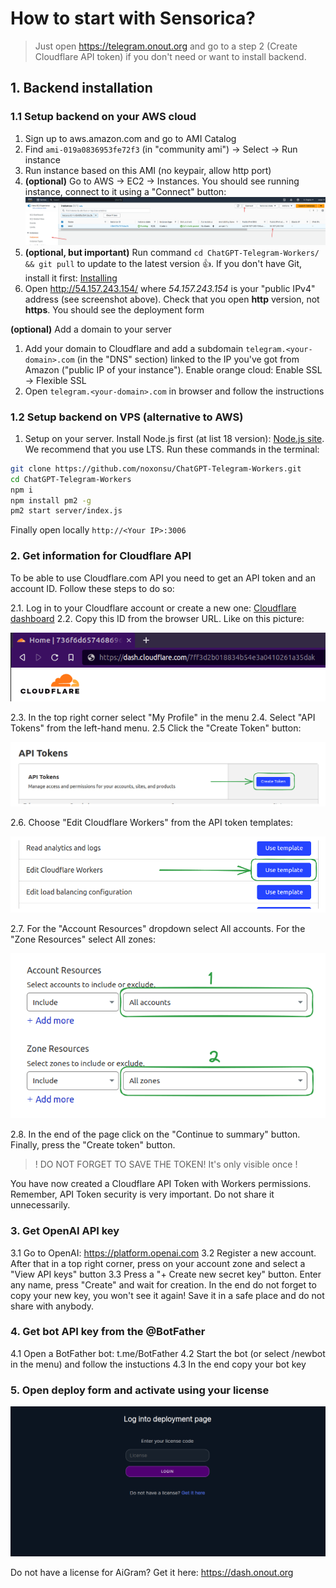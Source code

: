 # How to start with Sensorica?

> Just open https://telegram.onout.org and go to a step 2 (Create Cloudflare API token) if you don't need or want to install backend.

## 1. Backend installation

### 1.1 Setup backend on your AWS cloud

1. Sign up to aws.amazon.com and go to AMI Catalog
2. Find `ami-019a0836953fe72f3` (in "community ami") -> Select -> Run instance
3. Run instance based on this AMI (no keypair, allow http port)
4. **(optional)** Go to AWS -> EC2 -> Instances. You should see running instance, connect to it using a "Connect" button:
   <img src="./images/aws-aigram-instance.png">
5. **(optional, but important)** Run command ```cd ChatGPT-Telegram-Workers/ && git pull``` to update to the latest version 👍. If you don't
    have Git, install it first: [Installing](https://git-scm.com/book/en/v2/Getting-Started-Installing-Git) 
6. Open http://54.157.243.154/ where *54.157.243.154* is your "public IPv4" address (see screenshot above). Check that you open **http** version, not **https**.
   You should see the deployment form

**(optional)** Add a domain to your server

1. Add your domain to Cloudflare and add a subdomain `telegram.<your-domain>.com` (in the "DNS" section) linked to the IP you've got from Amazon ("public IP of your instance").
   Enable orange cloud: Enable SSL -> Flexible SSL
2. Open `telegram.<your-domain>.com` in browser and follow the instructions

### 1.2 Setup backend on VPS (alternative to AWS)

1. Setup on your server. Install Node.js first (at list 18 version): [Node.js site](https://nodejs.org/en). We recommend that you use LTS. 
   Run these commands in the terminal:

```bash
git clone https://github.com/noxonsu/ChatGPT-Telegram-Workers.git
cd ChatGPT-Telegram-Workers
npm i
npm install pm2 -g
pm2 start server/index.js
```

Finally open locally `http://<Your IP>:3006`

### 2. Get information for Cloudflare API

To be able to use Cloudflare.com API you need to get an API token and an account ID. Follow these steps to do so:

2.1. Log in to your Cloudflare account or create a new one: [Cloudflare dashboard](https://dash.cloudflare.com/)
2.2. Copy this ID from the browser URL. Like on this picture:

<img src="./images/cf-account-id-in-url.png">

2.3. In the top right corner select "My Profile" in the menu
2.4. Select "API Tokens" from the left-hand menu.
2.5 Click the "Create Token" button:

<img src="./images/cf-select-create-token.png">

2.6. Choose "Edit Cloudflare Workers" from the API token templates:

<img src="./images/cf-select-token-for-workers.png">

2.7. For the "Account Resources" dropdown select All accounts. For the "Zone Resources" select All zones:

<img src="./images/cf-select-all-accounts-and-zones-for-token.png">

2.8. In the end of the page click on the "Continue to summary" button. Finally, press the "Create token" button.

> ! DO NOT FORGET TO SAVE THE TOKEN! It's only visible once !

You have now created a Cloudflare API Token with Workers permissions. Remember, API Token security is very important. Do not share it unnecessarily.

### 3. Get OpenAI API key

3.1 Go to OpenAI: https://platform.openai.com
3.2 Register a new account. After that in a top right corner, press on your account zone and select a "View API keys" button
3.3 Press a "+ Create new secret key" button. Enter any name, press "Create" and wait for creation. In the end do not forget to copy your new key, you won't see it again! Save it in a safe place and do not share with anybody.

### 4. Get bot API key from the @BotFather

4.1 Open a BotFather bot: t.me/BotFather
4.2 Start the bot (or select /newbot in the menu) and follow the instuctions
4.3 In the end copy your bot key

### 5. Open deploy form and activate using your license

<img src="./images/onout-login-page.png">

Do not have a license for AiGram? Get it here: https://dash.onout.org
